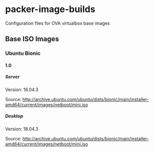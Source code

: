 # packer-image-builds
Configuration files for OVA virtualbox base images

## Base ISO Images

### Ubuntu Bionic

#### 1.0

##### Server

Version: 18.04.3

Source: http://archive.ubuntu.com/ubuntu/dists/bionic/main/installer-amd64/current/images/netboot/mini.iso

##### Desktop

Version: 18.04.3

Source: http://archive.ubuntu.com/ubuntu/dists/bionic/main/installer-amd64/current/images/netboot/mini.iso